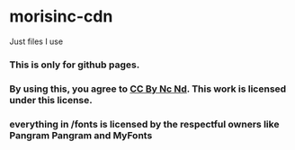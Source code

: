 # morisinc-cdn
Just files I use



### This is only for github pages.

### By using this, you agree to [CC By Nc Nd](https://creativecommons.org/licenses/by-nc-nd/4.0/). This work is licensed under this license.

### everything in /fonts is licensed by the respectful owners like Pangram Pangram and MyFonts
